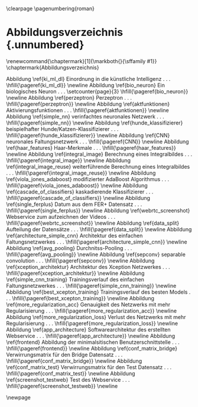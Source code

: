 <!--# Abbildungsverzeichnis {.unnumbered}-->

<!--
For me, this was the only drawback of writing in Markdown: it is not possible to add a short caption to figures and tables. This means that the \listoftables and \listoffigures commands will generate lists using the full titles, which is probably isn't what you want. For now, the solution is to create the lists manually, when everything else is finished.
-->

<!--Abbildung 4.1  Ein Beispieö . . .              \hfill{pp}  
<!-- Figure x.x  Short title of the figure . . .         \setcounter{page}{3}     \hfill{pp}   -->
\clearpage
\pagenumbering{roman}

# Abbildungsverzeichnis {.unnumbered}

\renewcommand{\chaptermark}[1]{\markboth{}{\sffamily #1}}
\chaptermark{Abbildungsverzeichnis}

Abbildung \ref{ki_ml_dl} Einordnung in die künstliche Intelligenz . . . \hfill{\pageref{ki_ml_dl}}  \newline
Abbildung \ref{bio_neuron} Ein biologisches Neuron . . .  \setcounter{page}{3} \hfill{\pageref{bio_neuron}} \newline
Abbildung \ref{perzeptron} Perzeptron . . . \hfill{\pageref{perzeptron}} \newline
Abbildung \ref{aktfunktionen} Aktivierungsfunktionen . . . \hfill{\pageref{aktfunktionen}} \newline
Abbildung \ref{simple_nn} verinfachtes neuronales Netzwerk . . . \hfill{\pageref{simple_nn}} \newline
Abbildung \ref{hunde_klassifizierer} beispielhafter Hunde/Katzen-Klassifizierer . . . \hfill{\pageref{hunde_klassifizierer}} \newline
Abbildung \ref{CNN} neuronales Faltungsnetzwerk . . . \hfill{\pageref{CNN}} \newline
Abbildung \ref{haar_features} Haar-Merkmale . . . \hfill{\pageref{haar_features}} \newline
Abbildung \ref{integral_image} Berechnung eines Integralbildes . . . \hfill{\pageref{integral_image}} \newline
Abbildung \ref{integral_image_reuse} weiterführende Berechnung eines Integralbildes . . . \hfill{\pageref{integral_image_reuse}} \newline
Abbildung \ref{viola_jones_adaboost} modifizierter AdaBoost Algorithmus . . . \hfill{\pageref{viola_jones_adaboost}} \newline
Abbildung \ref{cascade_of_classifiers} kaskadierende Klassifizierer . . . \hfill{\pageref{cascade_of_classifiers}} \newline
Abbildung \ref{single_ferplus} Datum aus dem FER+ Datensatz . . . \hfill{\pageref{single_ferplus}} \newline
Abbildung \ref{webrtc_screenshot} Webservice zum aufzeichnen der Videos . . . \hfill{\pageref{webrtc_screenshot}} \newline
Abbildung \ref{data_split} Aufteilung der Datensätze . . . \hfill{\pageref{data_split}} \newline
Abbildung \ref{architecture_simple_cnn} Architektur des einfachen Faltungsnetzwerkes . . . \hfill{\pageref{architecture_simple_cnn}} \newline
Abbildung \ref{avg_pooling} Durchnitss-Pooling . . . \hfill{\pageref{avg_pooling}} \newline
Abbildung \ref{sepconv} separable convolution . . . \hfill{\pageref{sepconv}} \newline
Abbildung \ref{xception_architektur} Architektur des Xception Netzwerkes . . . \hfill{\pageref{xception_architektur}} \newline
Abbildung \ref{simple_cnn_training} Trainingsverlauf des einfachen Faltungsnetzwerkes . . . \hfill{\pageref{simple_cnn_training}} \newline
Abbildung \ref{best_xcepton_training} Trainingsverlauf des besten Models . . . \hfill{\pageref{best_xcepton_training}} \newline
Abbildung \ref{more_regularization_acc} Genauigkeit des Netzwerks mit mehr Regularisierung . . . \hfill{\pageref{more_regularization_acc}} \newline
Abbildung \ref{more_regularization_loss} Verlust des Netzwerks mit mehr Regularisierung . . . \hfill{\pageref{more_regularization_loss}} \newline
Abbildung \ref{app_architecture} Softwarearchitektur des erstellten Webservice . . . \hfill{\pageref{app_architecture}} \newline
Abbildung \ref{frontend} Abbildung der minimalsitischen Benutzerschnittstelle . . . \hfill{\pageref{frontend}} \newline
Abbildung \ref{conf_matrix_bridge} Verwirrungsmatrix für den Bridge Datensatz . . . \hfill{\pageref{conf_matrix_bridge}} \newline
Abbildung \ref{conf_matrix_test} Verwirrungsmatrix für den Test Datensatz . . . \hfill{\pageref{conf_matrix_test}} \newline
Abbildung \ref{screenshot_testweb} Test des Webservice . . . \hfill{\pageref{screenshot_testweb}} \newline

\newpage